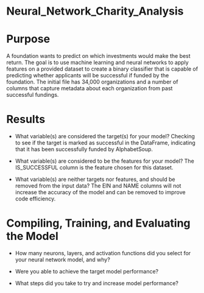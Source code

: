 # Neural_Network_Charity_Analysis

# Purpose

A foundation wants to predict on which investments would make the best return. The goal is to use machine learning and neural networks to apply features on a provided dataset to create a binary classifier that is capable of predicting whether applicants will be successful if funded by the foundation. The initial file has 34,000 organizations and a number of columns that capture metadata about each organization from past successful fundings.

# Results

* What variable(s) are considered the target(s) for your model?
Checking to see if the target is marked as successful in the DataFrame, indicating that it has been successfully funded by AlphabetSoup.

* What variable(s) are considered to be the features for your model?
The IS_SUCCESSFUL column is the feature chosen for this dataset.

* What variable(s) are neither targets nor features, and should be removed from the input data?
The EIN and NAME columns will not increase the accuracy of the model and can be removed to improve code efficiency.

# Compiling, Training, and Evaluating the Model

* How many neurons, layers, and activation functions did you select for your neural network model, and why?

* Were you able to achieve the target model performance?

* What steps did you take to try and increase model performance?
